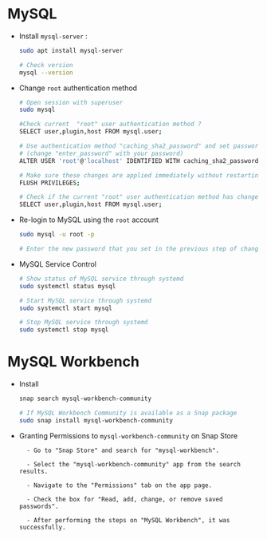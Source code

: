 # MySQL

- Install `mysql-server` :

  ```sh
  sudo apt install mysql-server

  # Check version
  mysql --version
  ```

- Change `root` authentication method

  ```sh
  # Open session with superuser
  sudo mysql

  #Check current  "root" user authentication method ?
  SELECT user,plugin,host FROM mysql.user;

  # Use authentication method "caching_sha2_password" and set password as "enter_password"
  # (change "enter_password" with your password)
  ALTER USER 'root'@'localhost' IDENTIFIED WITH caching_sha2_password BY 'enter_password';

  # Make sure these changes are applied immediately without restarting MySQL
  FLUSH PRIVILEGES;

  # Check if the current "root" user authentication method has changed ?
  SELECT user,plugin,host FROM mysql.user;
  ```

- Re-login to MySQL using the `root` account

  ```sh
  sudo mysql -u root -p

  # Enter the new password that you set in the previous step of changing the authentication method
  ```

- MySQL Service Control

  ```sh
  # Show status of MySQL service through systemd
  sudo systemctl status mysql

  # Start MySQL service through systemd
  sudo systemctl start mysql

  # Stop MySQL service through systemd
  sudo systemctl stop mysql
  ```

# MySQL Workbench

- Install

  ```sh
  snap search mysql-workbench-community

  # If MySQL Workbench Community is available as a Snap package
  sudo snap install mysql-workbench-community
  ```

- Granting Permissions to `mysql-workbench-community` on Snap Store

        - Go to "Snap Store" and search for "mysql-workbench".

        - Select the "mysql-workbench-community" app from the search results.

        - Navigate to the "Permissions" tab on the app page.

        - Check the box for "Read, add, change, or remove saved passwords".

        - After performing the steps on "MySQL Workbench", it was successfully.
